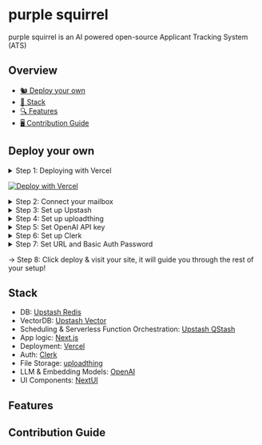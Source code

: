 # purple squirrel
purple squirrel is an AI powered open-source Applicant Tracking System (ATS)

## Overview
- [🐿️ Deploy your own](#deploy-your-own)
- [🥞 Stack](#stack)
- [🔍 Features](#features)
- [🖥️ Contribution Guide](#contribution-guide)

## Deploy your own
<details>
  <summary>Step 1: Deploying with Vercel</summary>

  1. Click the button below.
  2. Connect your GitHub account & create a Git repository as described.
  3. Fill the environment variables as described in the next steps.
</details>

[![Deploy with Vercel](https://vercel.com/button)](https://vercel.com/new/clone?repository-url=https%3A%2F%2Fgithub.com%2Fupstash%2Fpurple-squirrel&env=UPSTASH_REDIS_REST_URL,UPSTASH_REDIS_REST_TOKEN,UPSTASH_VECTOR_REST_URL,UPSTASH_VECTOR_REST_TOKEN,QSTASH_URL,QSTASH_TOKEN,IMAP_USERNAME,IMAP_PASSWORD,IMAP_HOST,IMAP_PORT,UPLOADTHING_SECRET,UPLOADTHING_APP_ID,NEXT_PUBLIC_CLERK_PUBLISHABLE_KEY,CLERK_SECRET_KEY,NEXT_PUBLIC_CLERK_SIGN_IN_URL,NEXT_PUBLIC_CLERK_SIGN_UP_URL,OPENAI_API_KEY,BASIC_AUTH_PASSWORD,NEXT_PUBLIC_URL)

<details>
  <summary>Step 2: Connect your mailbox</summary>

  **Note:** This tutorial will be based on Gmail, but you can set up an IMAP connection with any other provider.
  1. Complete the following steps described in [this tutorial](https://support.google.com/a/answer/9003945#imap_gmail&zippy=%2Cstep-turn-on-imap-in-gmail%2Cstep-create-and-use-app-passwords%2Cstep-turn-on-less-secure-apps).
     * Turn on Less secure apps.
     * Create and use App Passwords.
     * Turn on IMAP in Gmail.
  2. Fill the following environment variables in Vercel:
     * IMAP_USERNAME: Your mail address
     * IMAP_PASSWORD: App Password you generated
     * IMAP_HOST: imap.gmail.com
     * IMAP_PORT: 993
</details>

<details>
  <summary>Step 3: Set up Upstash</summary>

  1. Open an Upstash account.
  2. Switch to [Redis tab in Console](https://console.upstash.com/redis).
  3. Click Create database.
  4. Think of a name and select a primary region close to your users.<br/>
     <img width="511" alt="create-redis-database" src="https://github.com/upstash/purple-squirrel/assets/47982397/9a8fe2f5-045f-4037-828f-c2ac8e5f6afd">


  5. Click Next -> Click Create.
  6. Fill the following environment variables in Vercel, which can be found and copied in your database page:
     * UPSTASH_REDIS_REST_URL
     * UPSTASH_REDIS_REST_TOKEN<br/><br/>
     <img width="431" alt="redis-tokens" src="https://github.com/upstash/purple-squirrel/assets/47982397/e71410a7-20ae-4fd7-b5ec-66cf52af0820">

  7. Switch to [Vector tab in Console](https://console.upstash.com/vector).
  8. Click Create Index.
  9. Think of a name and select a region close to your users, Embedding Model, Dimensions and Metric should be set like below.<br/>
      <img width="548" alt="create-index" src="https://github.com/upstash/purple-squirrel/assets/47982397/68bb794b-9f35-4fdf-b9f9-73bbdd97e9b8">

  10. Click Next -> Click Create.
  11. Fill the following environment variables in Vercel, which can be found and copied in your index page:
      * UPSTASH_VECTOR_REST_URL: Your endpoint
      * UPSTASH_VECTOR_REST_TOKEN<br/><br/>
      <img width="971" alt="vector-token" src="https://github.com/upstash/purple-squirrel/assets/47982397/f657dfe7-60ea-4611-91ed-0eafab83aaad">

  12. Switch to [QStash tab in Console](https://console.upstash.com/qstash)
  13. Fill the following environment variables in Vercel, which can be found and copied in your QStash page:
      * QSTASH_URL
      * QSTASH_TOKEN<br/><br/>
        <img width="367" alt="qstash-tokens" src="https://github.com/upstash/purple-squirrel/assets/47982397/a532fc41-1391-47a0-a427-95494d73ef95">


</details>

<details>
  <summary>Step 4: Set up uploadthing</summary>

  1. Sign in to uploadthing.
  2. Click Create a new app.
  3. Think of a name and select an app default region close to your users.<br/>
     <img width="376" alt="uploadthing-create" src="https://github.com/upstash/purple-squirrel/assets/47982397/5e459d12-05e9-4c02-9ab4-8c53b646f34c">


  4. Fill the following environment variables in Vercel, which can be found and copied in the API Keys tab:
     * UPLOADTHING_SECRET
     * UPLOADTHING_APP_ID<br/><br/>
     <img width="1246" alt="uploadthing-keys" src="https://github.com/upstash/purple-squirrel/assets/47982397/c729d55e-df70-47d8-a9da-12efadcbfc1c">


</details>

<details>
  <summary>Step 5: Set OpenAI API key</summary>

  1. Go to [OpenAI Platform -> API keys](https://platform.openai.com/api-keys) and login to your account.
  2. Click Create new secret key.
  3. Enter a name and click Create secret key.<br/>
     <img width="506" alt="openai-key" src="https://github.com/upstash/purple-squirrel/assets/47982397/59e53965-2edf-4bad-9c3f-143ad148c437">

  4. Don't forget to copy and save your key. Fill the following environment variable in Vercel:
     * OPENAI_API_KEY
</details>

<details>
  <summary>Step 6: Set up Clerk</summary>

  1. Sign in to Clerk and create an application.
  2. Select a project name and your preferred sign in options.
  3. Fill the following environment variables in Vercel, which can be found and copied in the API keys tab:
     * NEXT_PUBLIC_CLERK_PUBLISHABLE_KEY
     * CLERK_SECRET_KEY
     * NEXT_PUBLIC_CLERK_SIGN_IN_URL: /sign-in
     * NEXT_PUBLIC_CLERK_SIGN_UP_URL: /sign-up
       <img width="1078" alt="clerk-keys" src="https://github.com/upstash/purple-squirrel/assets/47982397/f0debba9-813c-4ca5-b181-67e9d4f53943">

**Now we will create ourselves user and make it admin. We will only need to do this once as Recruiter and Admin roles can easily be given in Admin Dashboard inside our application.**
  1. Switch to Users tab.
  2. Click Create user.
  3. Set up an email and a password, click Create.<br/>
  <img width="427" alt="clerk-user-create" src="https://github.com/upstash/purple-squirrel/assets/47982397/a1993c97-d210-4662-9081-d1b435753bd0">


  4. Click on the created user to go its page.
  5. Scroll down to see Metadata section, Edit **public** metadata.<br/>
  <img width="777" alt="clerk-before" src="https://github.com/upstash/purple-squirrel/assets/47982397/3733160f-9e9a-4da6-a7e5-96df159dd3de">


  6. Give admin role as shown below, click Save.<br/>
  ```json
{
	"role": "admin"
}
  ```
  <img width="653" alt="clerk-json" src="https://github.com/upstash/purple-squirrel/assets/47982397/b10e8d36-6e5d-4a00-a144-b60f8c8a312c">


  7. You should see something like this:<br/>
  <img width="878" alt="clerk-after" src="https://github.com/upstash/purple-squirrel/assets/47982397/c5629fbc-fdbd-4279-81df-c1dce4a18e6c">

  
  8. Finally, switch to Sessions tab and edit session token.<br/>
  <img width="1051" alt="clerk-session-before" src="https://github.com/upstash/purple-squirrel/assets/47982397/67ed8930-a9db-49a9-bf65-715848378c92">


  9. Set it as shown below:<br/>
  ```json
{
	"metadata": "{{user.public_metadata}}"
}
  ```
  <img width="944" alt="clerk-session-after" src="https://github.com/upstash/purple-squirrel/assets/47982397/6790d612-ac4b-4708-914a-8d722678251f">




     
</details>

<details>
  <summary>Step 7: Set URL and Basic Auth Password</summary>

  1. Fill the following environment variables in Vercel:
     * NEXT_PUBLIC_URL: URL of your application (e.g. purple-squirrel.vercel.app)
</details>

→ Step 8: Click deploy & visit your site, it will guide you through the rest of your setup!

## Stack
- DB: [Upstash Redis](https://upstash.com)
- VectorDB: [Upstash Vector](https://upstash.com)
- Scheduling & Serverless Function Orchestration: [Upstash QStash](https://upstash.com)
- App logic: [Next.js](https://nextjs.org)
- Deployment: [Vercel](https://vercel.com)
- Auth: [Clerk](https://clerk.com)
- File Storage: [uploadthing](https://uploadthing.com)
- LLM & Embedding Models: [OpenAI](https://openai.com)
- UI Components: [NextUI](https://nextui.org)

## Features

## Contribution Guide

